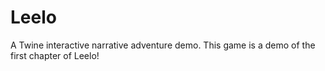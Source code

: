 # Leelo
A Twine interactive narrative adventure demo.
This game is a demo of the first chapter of Leelo!
